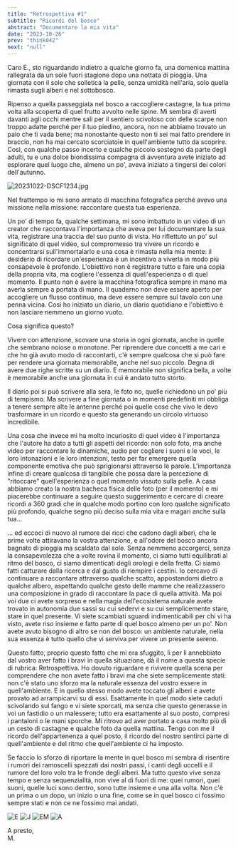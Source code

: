 ```yaml
---
title: "Retrospettiva #1"
subtitle: "Ricordi del bosco"
abstract: "Documentare la mia vita"
date: "2023-10-26"
prev: "think042"
next: "null"
---
```


Caro E.,
sto riguardando indietro a qualche giorno fa, una domenica mattina rallegrata da un sole fuori stagione dopo una nottata di pioggia. Una giornata con il sole che solletica la pelle, senza umidità nell'aria, solo quella rimasta sugli alberi e nel sottobosco.

Ripenso a quella passeggiata nel bosco a raccogliere castagne, la tua prima volta alla scoperta di quel frutto avvolto nelle spine. Mi sembra di averti davanti agli occhi mentre sali per il sentiero scivoloso con delle scarpe non troppo adatte perché per il tuo piedino, ancora, non ne abbiamo trovato un paio che ti vada bene; ma nonostante questo non ti sei mai fatto prendere in braccio, non ha mai cercato scorciatoie in quell'ambiente tutto da scoprire. Così, con qualche passo incerto e qualche piccolo sostegno da parte degli adulti, tu e una dolce biondissima compagna di avventura avete iniziato ad esplorare quel luogo che, almeno un po', aveva iniziato a tingersi dei colori dell'autunno.  

![20231022-DSCF1234.jpg](/images/Retrospettiva10.jpg)

Nel frattempo io mi sono armato di macchina fotografica perché avevo una missione nella missione: raccontare questa tua esperienza.

Un po' di tempo fa, qualche settimana, mi sono imbattuto in un video di un creator che raccontava l'importanza che aveva per lui documentare la sua vita, registrare una traccia del suo punto di vista. Ho riflettuto  un po' sul significato di quel video, sul compromesso tra vivere un ricordo e concentrarsi sull'immortalarlo e una cosa è rimasta nella mia mente: il desiderio di ricordare un'esperienza è un incentivo a viverla in modo più consapevole è profondo. L'obiettivo non è registrare tutto e fare una copia della propria vita, ma cogliere l'essenza di quell'esperienza o di quel momento. Il punto non è avere la macchina fotografica sempre in mano ma averla sempre a portata di mano. Il quaderno non deve essere aperto per accogliere un flusso continuo, ma deve essere sempre sul tavolo con una penna vicina. Così ho iniziato un diario, un diario quotidiano e l'obiettivo è non lasciare nemmeno un giorno vuoto.

Cosa significa questo?

Vivere con attenzione, scovare una storia in ogni giornata, anche in quelle che sembrano noiose o monotone. Per riprendere due concetti a me cari e che ho già avuto modo di raccontarti, c'è sempre qualcosa che si può fare per rendere una giornata memorabile, anche nel suo piccolo. Degna di avere due righe scritte su un diario. E memorabile non significa bella, a volte è memorabile anche una giornata in cui è andato tutto storto.

Il diario poi si può scrivere alla sera, le foto no, quelle richiedono un po' più di tempismo. Ma scrivere a fine giornata o in momenti predefiniti mi obbliga a tenere sempre alte le antenne perché poi quelle cose che vivo le devo trasformare in un ricordo e questo sta generando un circolo virtuoso incredibile.

Una cosa che invece mi ha molto incuriosito di quel video è l'importanza che l'autore ha dato a tutti gli aspetti del ricordo: non solo foto, ma anche video per raccontare le dinamiche, audio per cogliere i suoni e le voci, le loro intonazioni e le loro intenzioni, testo per far emergere quella componente emotiva che può sprigionarsi attraverso le parole. L'importanza infine di creare qualcosa di tangibile che possa dare la percezione di "ritoccare" quell'esperienza o quel momento vissuto sulla pelle. A casa abbiamo creato la nostra bacheca fisica delle foto (per il momento) e mi piacerebbe continuare a seguire questo suggerimento e cercare di creare ricordi a 360 gradi che in qualche modo portino con loro qualche significato più profondo, qualche segno più deciso sulla mia vita e magari anche sulla tua...

... ed eccoci di nuovo al rumore dei ricci che cadono dagli alberi, che le prime volte attiravano la vostra attenzione, e all'odore del bosco ancora bagnato di pioggia ma scaldato dal sole. Senza nemmeno accorgerci, senza la consapevolezza che a volte rovina il momento, ci siamo tutti equilibrati al ritmo del bosco, ci siamo dimenticati degli orologi e della fretta. Ci siamo fatti catturare dalla ricerca e dal gusto di riempire i cestini. Io cercavo di continuare a raccontare attraverso qualche scatto, appostandomi dietro a qualche albero, aspettando qualche gesto delle mamme che realizzassero una composizione in grado di raccontare la pace di quella attività. Ma poi voi due ci avete sorpreso e nella magia dell'ecosistema naturale avete trovato in autonomia due sassi su cui sedervi e su cui semplicemente stare, stare in quel presente. Vi siete scambiati sguardi indimenticabili per chi vi ha visto, avete riso insieme e fatto parte di quel bosco almeno per un po'. Non avete avuto bisogno di altro  se non del bosco: un ambiente naturale, nella sua essenza è tutto quello che vi serviva per vivere un presente sereno.

Questo fatto, proprio questo fatto che mi era sfuggito, lì per lì annebbiato dal vostro aver fatto i bravi in quella situazione, dà il nome a questa specie di rubrica: Retrospettiva. Ho dovuto riguardare e rivivere quella scena per comprendere che non avete fatto i bravi ma che siete semplicemente stati: non c'è stato uno sforzo ma la naturale essenza del vostro essere in quell'ambiente. E in quello stesso modo avete toccato gli alberi e avete provato ad arrampicarvi su di essi. Esattamente in quel modo siete caduti scivolando sul fango e vi siete sporcati, ma senza che questo generasse in voi un fastidio o un malessere; tutto era esattamente al suo posto, compresi i pantaloni o le mani sporche. Mi ritrovo ad aver portato a casa molto più di un cesto di castagne e qualche foto da quella mattina. Tengo con me il ricordo dell'appartenenza a quel posto, il ricordo del nostro sentirci parte di quell'ambiente e del ritmo che quell'ambiente ci ha imposto.

Se faccio lo sforzo di riportare la mente in quel bosco mi sembra di risentire i rumori dei ramoscelli spezzati dai nostri passi, i canti degli uccelli e il rumore del loro volo tra le fronde degli alberi. Ma tutto questo vive senza tempo e senza sequenzialità, non vive al di fuori di me: quei rumori, quei suoni, quelle luci sono dentro, sono tutte insieme e una alla volta. Non c'è un prima o un dopo, un inizio o una fine, come se in quel bosco ci fossimo sempre stati e non ce ne fossimo mai andati.

![E](/images/Retrospettiva11.jpg)
![J](/images/Retrospettiva12.jpg)
![EM](/images/Retrospettiva13.jpg)
![A](/images/Retrospettiva14.jpg)

A presto,  
M.
